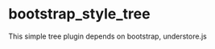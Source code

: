 bootstrap_style_tree
====================

This simple tree plugin depends on bootstrap, understore.js
